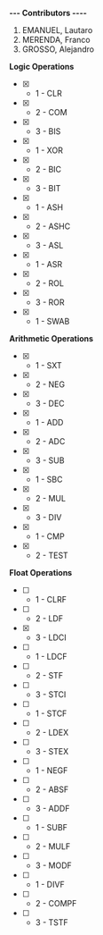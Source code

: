 **---  Contributors  ----**   
1. EMANUEL, Lautaro
2. MERENDA, Franco
3. GROSSO, Alejandro

**Logic Operations**  
- [x] - 1 - CLR  
- [x] - 2 - COM   
- [x] - 3 - BIS  
- [x] - 1 - XOR  
- [x] - 2 - BIC  
- [x] - 3 - BIT  
- [x] - 1 - ASH  
- [x] - 2 - ASHC  
- [x] - 3 - ASL  
- [x] - 1 - ASR  
- [x] - 2 - ROL  
- [x] - 3 - ROR  
- [x] - 1 - SWAB  

**Arithmetic Operations**  
- [x] - 1 - SXT  
- [x] - 2 - NEG  
- [x] - 3 - DEC
- [x] - 1 - ADD
- [x] - 2 - ADC  
- [x] - 3 - SUB  
- [x] - 1 - SBC  
- [x] - 2 - MUL  
- [x] - 3 - DIV  
- [x] - 1 - CMP  
- [x] - 2 - TEST  
 
 **Float Operations**  
- [ ] - 1 - CLRF  
- [ ] - 2 - LDF  
- [x] - 3 - LDCI  
- [ ] - 1 - LDCF  
- [ ] - 2 - STF  
- [ ] - 3 - STCI  
- [ ] - 1 - STCF  
- [ ] - 2 - LDEX  
- [ ] - 3 - STEX  
- [ ] - 1 - NEGF  
- [ ] - 2 - ABSF  
- [ ] - 3 - ADDF  
- [ ] - 1 - SUBF  
- [ ] - 2 - MULF  
- [ ] - 3 - MODF  
- [ ] - 1 - DIVF   
- [ ] - 2 - COMPF  
- [ ] - 3 - TSTF